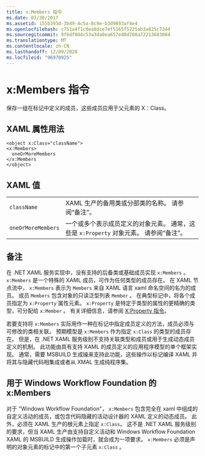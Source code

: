 ```yaml
---
title: x:Members 指令
ms.date: 03/30/2017
ms.assetid: 155b393d-3b49-4c5a-8c9e-b3d9893af4e4
ms.openlocfilehash: c751a4f1cdea8dce7ef5165f5225ab3a825c7344
ms.sourcegitcommit: 9f6df084c53a3da0ea657ed0d708a72213683084
ms.translationtype: MT
ms.contentlocale: zh-CN
ms.lasthandoff: 12/09/2020
ms.locfileid: "96970925"
---
```

# <a name="xmembers-directive"></a>x:Members 指令
保存一组在标记中定义的成员，这些成员应用于父元素的 X：Class。

## <a name="xaml-attribute-usage"></a>XAML 属性用法

```xaml
<object x:Class="className">
<x:Members>
  oneOrMoreMembers
</x:Members
</object>
```

## <a name="xaml-values"></a>XAML 值

|||
|-|-|
|`className`|XAML 生产的备用类或分部类的名称。 请参阅“备注”。|
|`oneOrMoreMembers`|一个或多个表示成员定义的对象元素。 通常，这些是 `x:Property` 对象元素。 请参阅“备注”。|

## <a name="remarks"></a>备注

在 .NET XAML 服务实现中，没有支持的后备类或基础成员实现 `x:Members` 。 `x:Members` 是一个特殊的 XAML 成员，可作为任何类型的成员存在。 在 XAML 节点流中， `x:Members` 表示为 `Members` 来自 XAML 语言 xaml 命名空间的名为的成员。 成员 `Members` 包含对象的只读泛型列表 `Member` 。 在典型标记中，将各个成员指定为 `x:Property` 属性元素。 `x:Property` 是特定于类型的属性的更精确的类型，可分配给 `x:Member` 。 有关详细信息，请参阅 [X:Property 指令](xproperty-directive.md)。

若要支持将 `x:Members` 实际用作一种在标记中指定成员定义的方法，成员必须与可修改的类相关联。 预期模型是 `x:Members` 作为指定 `x:Class` 的类型的成员存在。 但是，在 .NET XAML 服务级别不支持关联类型和成员或用于生成动态成员定义的机制。 此功能由具有支持 XAML 的成员定义的应用程序模型的单个框架实现。 通常，需要 MSBUILD 生成操来支持此功能，这些操作以标记编译 XAML 并将其与隐藏代码相集成或者从 XMAL 生成纯程序集。

## <a name="xmembers-for-windows-workflow-foundation"></a>用于 Windows Workflow Foundation 的 x:Members

对于 "Windows Workflow Foundation"， `x:Members` 包含完全在 xaml 中组成的自定义活动的成员，或包含代码隐藏的活动设计器的 XAML 定义的动态成员。 此外，必须在 XAML 生产的根元素上指定 `x:Class`。 这不是 .NET XAML 服务级别的要求，但当 XAML 生产由支持自定义活动和 Windows Workflow Foundation XAML 的 MSBUILD 生成操作加载时，就会成为一项要求。 `x:Members` 必须是声明的对象元素的标记中的第一个子元素 `x:Class` 。
